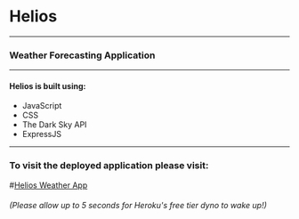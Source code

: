 # Helios
---
### Weather Forecasting Application
---

#### Helios is built using:

- JavaScript
- CSS
- The Dark Sky API
- ExpressJS

---
### To visit the deployed application please visit:
#[Helios Weather App](https://helios-project.herokuapp.com/)
###### (Please allow up to 5 seconds for Heroku's free tier dyno to wake up!)



